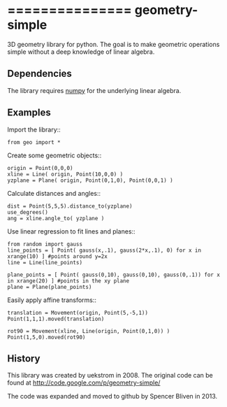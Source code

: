 ===============
geometry-simple
===============

3D geometry library for python. The goal is to make geometric operations simple without a deep knowledge of linear algebra.


Dependencies
------------

The library requires [numpy](http://www.numpy.org) for the underlying linear algebra.


Examples
--------

Import the library::

    from geo import *

Create some geometric objects::

    origin = Point(0,0,0)
    xline = Line( origin, Point(10,0,0) )
    yzplane = Plane( origin, Point(0,1,0), Point(0,0,1) )

Calculate distances and angles::

    dist = Point(5,5,5).distance_to(yzplane)
    use_degrees()
    ang = xline.angle_to( yzplane )

Use linear regression to fit lines and planes::

    from random import gauss
    line_points = [ Point( gauss(x,.1), gauss(2*x,.1), 0) for x in xrange(10) ] #points around y=2x
    line = Line(line_points)
    
    plane_points = [ Point( gauss(0,10), gauss(0,10), gauss(0,.1)) for x in xrange(20) ] #points in the xy plane
    plane = Plane(plane_points)
    
Easily apply affine transforms::

    translation = Movement(origin, Point(5,-5,1))
    Point(1,1,1).moved(translation)
    
    rot90 = Movement(xline, Line(origin, Point(0,1,0)) )
    Point(1,5,0).moved(rot90)


History
-------

This library was created by uekstrom in 2008. The original code can be found at http://code.google.com/p/geometry-simple/

The code was expanded and moved to github by Spencer Bliven in 2013.
